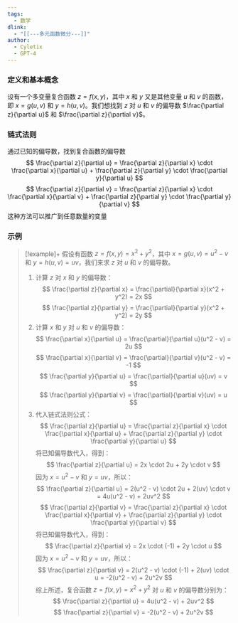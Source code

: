```yaml
---
tags:
  - 数学
dlink:
  - "[[---多元函数微分---]]"
author:
  - Cyletix
  - GPT-4
---
```

### 定义和基本概念
设有一个多变量复合函数 $z = f(x, y)$，其中 $x$ 和 $y$ 又是其他变量 $u$ 和 $v$ 的函数，即 $x = g(u, v)$ 和 $y = h(u, v)$。我们想找到 $z$ 对 $u$ 和 $v$ 的偏导数 $\frac{\partial z}{\partial u}$ 和 $\frac{\partial z}{\partial v}$。
### 链式法则
通过已知的偏导数，找到复合函数的偏导数
$$
\frac{\partial z}{\partial u} = \frac{\partial z}{\partial x} \cdot \frac{\partial x}{\partial u} + \frac{\partial z}{\partial y} \cdot \frac{\partial y}{\partial u}
$$
$$
\frac{\partial z}{\partial v} = \frac{\partial z}{\partial x} \cdot \frac{\partial x}{\partial v} + \frac{\partial z}{\partial y} \cdot \frac{\partial y}{\partial v}
$$
这种方法可以推广到任意数量的变量

### 示例
>[!example]+
> 假设有函数 $z = f(x, y) = x^2 + y^2$，其中 $x = g(u, v) = u^2 - v$ 和 $y = h(u, v) = uv$，我们来求 $z$ 对 $u$ 和 $v$ 的偏导数。
> 1. 计算 $z$ 对 $x$ 和 $y$ 的偏导数：
> $$
> \frac{\partial z}{\partial x} = \frac{\partial}{\partial x}(x^2 + y^2) = 2x
> $$
> $$
> \frac{\partial z}{\partial y} = \frac{\partial}{\partial y}(x^2 + y^2) = 2y
> $$
> 2. 计算 $x$ 和 $y$ 对 $u$ 和 $v$ 的偏导数：
> $$
> \frac{\partial x}{\partial u} = \frac{\partial}{\partial u}(u^2 - v) = 2u
> $$
> $$
> \frac{\partial x}{\partial v} = \frac{\partial}{\partial v}(u^2 - v) = -1
> $$
> $$
> \frac{\partial y}{\partial u} = \frac{\partial}{\partial u}(uv) = v
> $$
> $$
> \frac{\partial y}{\partial v} = \frac{\partial}{\partial v}(uv) = u
> $$
> 3. 代入链式法则公式：
> $$
> \frac{\partial z}{\partial u} = \frac{\partial z}{\partial x} \cdot \frac{\partial x}{\partial u} + \frac{\partial z}{\partial y} \cdot \frac{\partial y}{\partial u}
> $$
> 将已知偏导数代入，得到：
> $$
> \frac{\partial z}{\partial u} = 2x \cdot 2u + 2y \cdot v
> $$
> 因为 $x = u^2 - v$ 和 $y = uv$，所以：
> $$
> \frac{\partial z}{\partial u} = 2(u^2 - v) \cdot 2u + 2(uv) \cdot v = 4u(u^2 - v) + 2uv^2
> $$
> $$
> \frac{\partial z}{\partial v} = \frac{\partial z}{\partial x} \cdot \frac{\partial x}{\partial v} + \frac{\partial z}{\partial y} \cdot \frac{\partial y}{\partial v}
> $$
> 将已知偏导数代入，得到：
> $$
> \frac{\partial z}{\partial v} = 2x \cdot (-1) + 2y \cdot u
> $$
> 因为 $x = u^2 - v$ 和 $y = uv$，所以：
> $$
> \frac{\partial z}{\partial v} = 2(u^2 - v) \cdot (-1) + 2(uv) \cdot u = -2(u^2 - v) + 2u^2v
> $$
> 综上所述，复合函数 $z = f(x, y) = x^2 + y^2$ 对 $u$ 和 $v$ 的偏导数分别为：
> $$
> \frac{\partial z}{\partial u} = 4u(u^2 - v) + 2uv^2
> $$
> $$
> \frac{\partial z}{\partial v} = -2(u^2 - v) + 2u^2v
> $$

